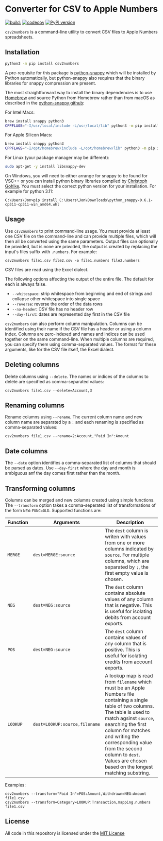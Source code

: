 # Converter for CSV to Apple Numbers

[![build:](https://github.com/masaccio/csv2numbers/actions/workflows/run-all-tests.yml/badge.svg)](https://github.com/masaccio/csv2numbers/actions/workflows/run-all-tests.yml)
[![codecov](https://codecov.io/gh/masaccio/csv2numbers/branch/main/graph/badge.svg?token=EKIUFGT05E)](https://codecov.io/gh/masaccio/csv2numbers)
[![PyPI version](https://badge.fury.io/py/csv2numbers.svg)](https://badge.fury.io/py/csv2numbers)

`csv2numbers` is a command-line utility to convert CSV files to Apple Numbers spreadsheets.

## Installation

``` bash
python3 -m pip install csv2numbers
```

A pre-requisite for this package is [python-snappy](https://pypi.org/project/python-snappy/) which will be installed by Python automatically, but python-snappy also requires that the binary libraries for snappy compression are present.

The most straightforward way to install the binary dependencies is to use [Homebrew](https://brew.sh) and source Python from Homebrew rather than from macOS as described in the [python-snappy github](https://github.com/andrix/python-snappy):

For Intel Macs:

``` bash
brew install snappy python3
CPPFLAGS="-I/usr/local/include -L/usr/local/lib" python3 -m pip install python-snappy
```

For Apple Silicon Macs:

``` bash
brew install snappy python3
CPPFLAGS="-I/opt/homebrew/include -L/opt/homebrew/lib" python3 -m pip install python-snappy
```

For Linux (your package manager may be different):

``` bash
sudo apt-get -y install libsnappy-dev
```

On Windows, you will need to either arrange for snappy to be found for VSC++ or you can install python binary libraries compiled by [Christoph Gohlke](https://www.lfd.uci.edu/~gohlke/pythonlibs/#python-snappy). You must select the correct python version for your installation. For example for python 3.11:

``` text
C:\Users\Jon>pip install C:\Users\Jon\Downloads\python_snappy-0.6.1-cp311-cp311-win_amd64.whl
```

## Usage

Use `csv2numbers` to print command-line usage. You must provide at least one CSV file on the command-line and can provide multiple files, which will then all be converted using the same parameters. Output files can optionally be provided, but is none are provided, the output is created by replacing the input's files suffix with `.numbers`. For example:

``` text
csv2numbers file1.csv file2.csv -o file1.numbers file2.numbers
```

CSV files are read using the Excel dialect.

The following options affecting the output of the entire file. The default for each is always false.

* `--whitespace`: strip whitespace from beginning and end of strings and collapse other whitespace into single space
* `--reverse`: reverse the order of the data rows
* `--no-header`: CSV file has no header row
* `--day-first`: dates are represented day first in the CSV file

`csv2numbers` can also perform column manipulation. Columns can be identified using their name if the CSV file has a header or using a column index. Columns are zero-indexed and names and indices can be used together on the same command-line. When multiple columns are required, you can specify them using comma-separated values. The format for these arguments, like for the CSV file itself, the Excel dialect.

## Deleting columns

Delete columns using `--delete`. The names or indices of the columns to delete are specified as comma-separated values:

``` text
csv2numbers file1.csv --delete=Account,3
```

## Renaming columns

Rename columns using `--rename`. The current column name and new column name are separated by a `:` and each renaming is specified as comma-separated values:

``` text
csv2numbers file1.csv --rename=2:Account,"Paid In":Amount
```

## Date columns

The `--date` option identifies a comma-separated list of columns that should be parsed as dates. Use `--day-first` where the day and month is ambiguous anf the day comes first rather than the month.

## Transforming columns

Columns can be merged and new columns created using simple functions. The `--transform` option takes a comma-seperated list of transformations of the form `NEW:FUNC=OLD`. Supported functions are:

| Function    | Arguments | Description  |
| ----------- | --------- | ------------ |
| `MERGE`     | `dest=MERGE:source` | The `dest` column is writen with values from one or more columns indicated by `source`. For multiple columns, which are separated by `;`, the first empty value is chosen. |
| `NEG`       | `dest=NEG:source` | The `dest` column contains absolute values of any column that is negative. This is useful for isolating debits from account exports. |
| `POS`       | `dest=NEG:source` | The `dest` column contains values of any column that is positive. This is useful for isolating credits from account exports. |
| `LOOKUP`    | `dest=LOOKUP:source,filename` | A lookup map is read from `filename` which must be an Apple Numbers file containing a single table of two columns. The table is used to match agsinst `source`, searching the first column for matches and writing the corresponding value from the second column to `dest`. Values are chosen based on the longest matching substring. |

Examples:

``` text
csv2numbers --transform="Paid In"=POS:Amount,Withdrawn=NEG:Amount file1.csv
csv2numbers --transform=Category=LOOKUP:Transaction,mapping.numbers file1.csv
```

## License

All code in this repository is licensed under the [MIT License](https://github.com/masaccio/csv2numbers/blob/master/LICENSE.rst)

